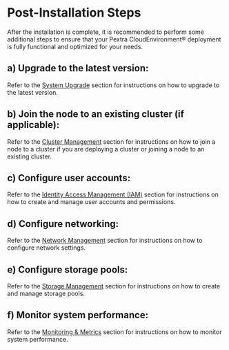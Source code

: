 # Post-Installation Steps
After the installation is complete, it is recommended to perform some additional steps to ensure that your Pextra CloudEnvironment® deployment is fully functional and optimized for your needs.

## a) Upgrade to the latest version:
Refer to the [System Upgrade](../user-guide/nodes/system-upgrade.md) section for instructions on how to upgrade to the latest version.

## b) Join the node to an existing cluster (if applicable):
Refer to the [Cluster Management](../user-guide/clusters.md) section for instructions on how to join a node to a cluster if you are deploying a cluster or joining a node to an existing cluster.

## c) Configure user accounts:
Refer to the [Identity Access Management (IAM)](../user-guide/organizations/iam.md) section for instructions on how to create and manage user accounts and permissions.

## d) Configure networking:
Refer to the [Network Management](../user-guide/networks.md) section for instructions on how to configure network settings.

## e) Configure storage pools:
Refer to the [Storage Management](../user-guide/storage.md) section for instructions on how to create and manage storage pools.

## f) Monitor system performance:
Refer to the [Monitoring & Metrics](../user-guide/monitoring-metrics.md) section for instructions on how to monitor system performance.
